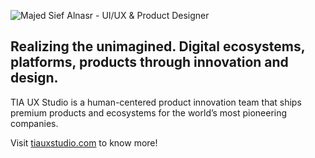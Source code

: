 ![Majed Sief Alnasr - UI/UX & Product Designer]([https://github.com/majedsiefalnasr/MajedSiefALnasr/blob/main/images/Cover.png](https://raw.githubusercontent.com/majedsiefalnasr/MajedSiefALnasr/master/images/Cover.png)) 

## Realizing the unimagined. Digital ecosystems, platforms, products through innovation and design.

TIA UX Studio is a human-centered product innovation team that ships premium products and ecosystems for the world’s most pioneering companies.

Visit [tiauxstudio.com](https://tiauxstudio.com) to know more!
